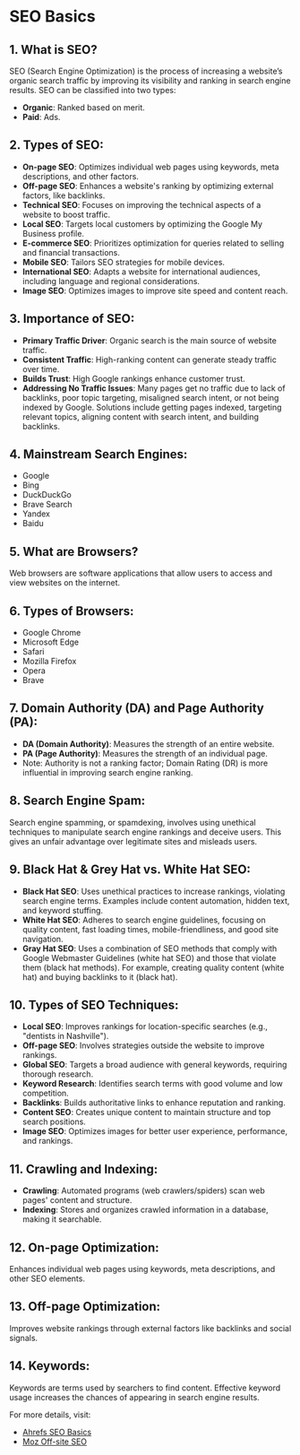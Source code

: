 # SEO Basics

## 1. What is SEO?
SEO (Search Engine Optimization) is the process of increasing a website’s organic search traffic by improving its visibility and ranking in search engine results. SEO can be classified into two types:
- **Organic**: Ranked based on merit.
- **Paid**: Ads.

## 2. Types of SEO:
- **On-page SEO**: Optimizes individual web pages using keywords, meta descriptions, and other factors.
- **Off-page SEO**: Enhances a website's ranking by optimizing external factors, like backlinks.
- **Technical SEO**: Focuses on improving the technical aspects of a website to boost traffic.
- **Local SEO**: Targets local customers by optimizing the Google My Business profile.
- **E-commerce SEO**: Prioritizes optimization for queries related to selling and financial transactions.
- **Mobile SEO**: Tailors SEO strategies for mobile devices.
- **International SEO**: Adapts a website for international audiences, including language and regional considerations.
- **Image SEO**: Optimizes images to improve site speed and content reach.

## 3. Importance of SEO:
- **Primary Traffic Driver**: Organic search is the main source of website traffic.
- **Consistent Traffic**: High-ranking content can generate steady traffic over time.
- **Builds Trust**: High Google rankings enhance customer trust.
- **Addressing No Traffic Issues**: Many pages get no traffic due to lack of backlinks, poor topic targeting, misaligned search intent, or not being indexed by Google. Solutions include getting pages indexed, targeting relevant topics, aligning content with search intent, and building backlinks.

## 4. Mainstream Search Engines:
- Google
- Bing
- DuckDuckGo
- Brave Search
- Yandex
- Baidu

## 5. What are Browsers?
Web browsers are software applications that allow users to access and view websites on the internet.

## 6. Types of Browsers:
- Google Chrome
- Microsoft Edge
- Safari
- Mozilla Firefox
- Opera
- Brave

## 7. Domain Authority (DA) and Page Authority (PA):
- **DA (Domain Authority)**: Measures the strength of an entire website.
- **PA (Page Authority)**: Measures the strength of an individual page.
- Note: Authority is not a ranking factor; Domain Rating (DR) is more influential in improving search engine ranking.

## 8. Search Engine Spam:
Search engine spamming, or spamdexing, involves using unethical techniques to manipulate search engine rankings and deceive users. This gives an unfair advantage over legitimate sites and misleads users.

## 9. Black Hat & Grey Hat vs. White Hat SEO:
- **Black Hat SEO**: Uses unethical practices to increase rankings, violating search engine terms. Examples include content automation, hidden text, and keyword stuffing.
- **White Hat SEO**: Adheres to search engine guidelines, focusing on quality content, fast loading times, mobile-friendliness, and good site navigation.
- **Gray Hat SEO**: Uses a combination of SEO methods that comply with Google Webmaster Guidelines (white hat SEO) and those that violate them (black hat methods). For example, creating quality content (white hat) and buying backlinks to it (black hat).

## 10. Types of SEO Techniques:
- **Local SEO**: Improves rankings for location-specific searches (e.g., "dentists in Nashville").
- **Off-page SEO**: Involves strategies outside the website to improve rankings.
- **Global SEO**: Targets a broad audience with general keywords, requiring thorough research.
- **Keyword Research**: Identifies search terms with good volume and low competition.
- **Backlinks**: Builds authoritative links to enhance reputation and ranking.
- **Content SEO**: Creates unique content to maintain structure and top search positions.
- **Image SEO**: Optimizes images for better user experience, performance, and rankings.

## 11. Crawling and Indexing:
- **Crawling**: Automated programs (web crawlers/spiders) scan web pages' content and structure.
- **Indexing**: Stores and organizes crawled information in a database, making it searchable.

## 12. On-page Optimization:
Enhances individual web pages using keywords, meta descriptions, and other SEO elements.

## 13. Off-page Optimization:
Improves website rankings through external factors like backlinks and social signals.

## 14. Keywords:
Keywords are terms used by searchers to find content. Effective keyword usage increases the chances of appearing in search engine results.

For more details, visit:
- [Ahrefs SEO Basics](https://ahrefs.com/blog/seo-basics/#seo-fundamentals)
- [Moz Off-site SEO](https://moz.com/learn/seo/off-site-seo)

